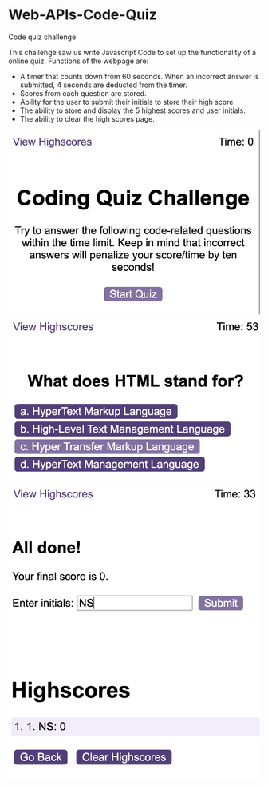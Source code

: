 # Web-APIs-Code-Quiz
Code quiz challenge

This challenge saw us write Javascript Code to set up the functionality of a online quiz. Functions of the webpage are:

- A timer that counts down from 60 seconds. When an incorrect answer is submitted, 4 seconds are deducted from the timer.
- Scores from each question are stored.
- Ability for the user to submit their initials to store their high score.
- The ability to store and display the 5 highest scores and user initials.
- The ability to clear the high scores page.

![Alt text](<assets/Screenshot 2024-01-03 at 14.52.38.png>)
![Alt text](<assets/Screenshot 2024-01-03 at 14.52.52.png>)
![Alt text](<assets/Screenshot 2024-01-03 at 14.53.19.png>)
![Alt text](<assets/Screenshot 2024-01-03 at 14.53.25.png>)
